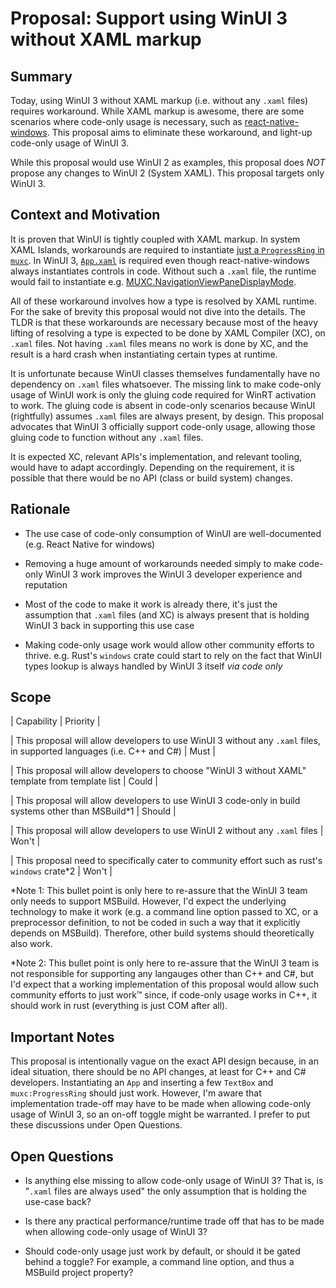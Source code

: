 # Proposal: Support using WinUI 3 without XAML markup 

  

## Summary 

Today, using WinUI 3 without XAML markup (i.e. without any `.xaml` files) requires workaround. While XAML markup is awesome, there are some scenarios where code-only usage is necessary, such as [react-native-windows](https://microsoft.github.io/react-native-windows/). This proposal aims to eliminate these workaround, and light-up code-only usage of WinUI 3. 

  

While this proposal would use WinUI 2 as examples, this proposal does _NOT_ propose any changes to WinUI 2 (System XAML). This proposal targets only WinUI 3. 

  

## Context and Motivation 

It is proven that WinUI is tightly coupled with XAML markup. In system XAML Islands, workarounds are required to instantiate [just a `ProgressRing` in `muxc`](https://github.com/microsoft/react-native-windows/pull/8331). In WinUI 3, [`App.xaml`](https://github.com/microsoft/react-native-windows/blob/3e7d58e99b162ffd987e44f821ba790dee714041/vnext/template/cs-app-WinAppSDK/MyApp/App.xaml#L4) is required even though react-native-windows always instantiates controls in code. Without such a `.xaml` file, the runtime would fail to instantiate e.g. [MUXC.NavigationViewPaneDisplayMode](https://github.com/microsoft/microsoft-ui-xaml/issues/5704). 

  

All of these workaround involves how a type is resolved by XAML runtime. For the sake of brevity this proposal would not dive into the details. The TLDR is that these workarounds are necessary because most of the heavy lifting of resolving a type is expected to be done by XAML Compiler (XC), on `.xaml` files. Not having `.xaml` files means no work is done by XC, and the result is a hard crash when instantiating certain types at runtime. 

  

It is unfortunate because WinUI classes themselves fundamentally have no dependency on `.xaml` files whatsoever. The missing link to make code-only usage of WinUI work is only the gluing code required for WinRT activation to work. The gluing code is absent in code-only scenarios because WinUI (rightfully) assumes `.xaml` files are always present, by design. This proposal advocates that WinUI 3 officially support code-only usage, allowing those gluing code to function without any `.xaml` files. 

  

It is expected XC, relevant APIs's implementation, and relevant tooling, would have to adapt accordingly. Depending on the requirement, it is possible that there would be no API (class or build system) changes. 

  

## Rationale 

* The use case of code-only consumption of WinUI are well-documented (e.g. React Native for windows) 

* Removing a huge amount of workarounds needed simply to make code-only WinUI 3 work improves the WinUI 3 developer experience and reputation 

* Most of the code to make it work is already there, it's just the assumption that `.xaml` files (and XC) is always present that is holding WinUI 3 back in supporting this use case 

* Making code-only usage work would allow other community efforts to thrive. e.g. Rust's `windows` crate could start to rely on the fact that WinUI types lookup is always handled by WinUI 3 itself _via code only_ 

  

## Scope 

| Capability | Priority | 

| This proposal will allow developers to use WinUI 3 without any `.xaml` files, in supported languages (i.e. C++ and C#) | Must | 

| This proposal will allow developers to choose "WinUI 3 without XAML" template from template list | Could | 

| This proposal will allow developers to use WinUI 3 code-only in build systems other than MSBuild*1 | Should | 

| This proposal will allow developers to use WinUI 2 without any `.xaml` files | Won't | 

| This proposal need to specifically cater to community effort such as rust's `windows` crate*2 | Won't | 

  

*Note 1: This bullet point is only here to re-assure that the WinUI 3 team only needs to support MSBuild. However, I'd expect the underlying technology to make it work (e.g. a command line option passed to XC, or a preprocessor definition, to not be coded in such a way that it explicitly depends on MSBuild). Therefore, other build systems should theoretically also work. 

*Note 2: This bullet point is only here to re-assure that the WinUI 3 team is not responsible for supporting any langauges other than C++ and C#, but I'd expect that a working implementation of this proposal would allow such community efforts to just work™️ since, if code-only usage works in C++, it should work in rust (everything is just COM after all). 

  

## Important Notes 

This proposal is intentionally vague on the exact API design because, in an ideal situation, there should be no API changes, at least for C++ and C# developers. Instantiating an `App` and inserting a few `TextBox` and `muxc:ProgressRing` should just work. However, I'm aware that implementation trade-off may have to be made when allowing code-only usage of WinUI 3, so an on-off toggle might be warranted. I prefer to put these discussions under Open Questions. 

  

## Open Questions 

- Is anything else missing to allow code-only usage of WinUI 3? That is, is "`.xaml` files are always used" the only assumption that is holding the use-case back? 

- Is there any practical performance/runtime trade off that has to be made when allowing code-only usage of WinUI 3? 

- Should code-only usage just work by default, or should it be gated behind a toggle? For example, a command line option, and thus a MSBuild project property? 

 

 
